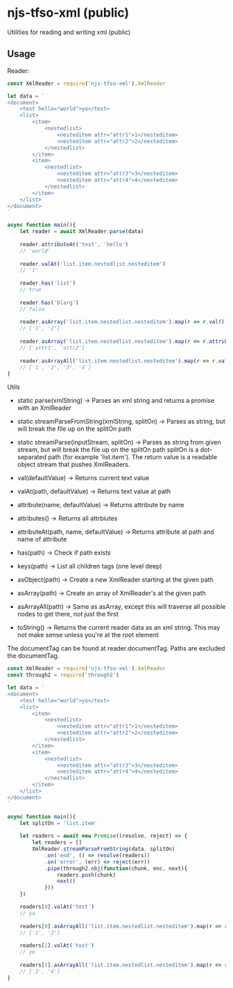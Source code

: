 # njs-tfso-xml (public)

Utilities for reading and writing xml (public)

## Usage

Reader:

````js
const XmlReader = require('njs-tfso-xml').XmlReader

let data = `
<document>
    <test hello="world">yo</test>
    <list>
        <item>
            <nestedlist>
                <nesteditem attr="attr1">1</nesteditem>
                <nesteditem attr="attr2">2</nesteditem>
            </nestedlist>
        </item>
        <item>
            <nestedlist>
                <nesteditem attr="attr3">3</nesteditem>
                <nesteditem attr="attr4">4</nesteditem>
            </nestedlist>
        </item>
    </list>
</document>
`

async function main(){
    let reader = await XmlReader.parse(data)
    
    reader.attributeAt('test', 'hello')
    // 'world'
    
    reader.valAt('list.item.nestedlist.nesteditem')
    // '1'
    
    reader.has('list')
    // true
    
    reader.has('blarg')
    // false
    
    reader.asArray('list.item.nestedlist.nesteditem').map(r => r.val())
    // ['1', '2']
    
    reader.asArray('list.item.nestedlist.nesteditem').map(r => r.attribute('attr'))
    // ['attr1', 'attr2']
    
    reader.asArrayAll('list.item.nestedlist.nesteditem').map(r => r.val())
    // ['1', '2', '3', '4']
}
````

Utils

* static parse(xmlString) -> Parses an xml string and returns a promise with an XmlReader
* static streamParseFromString(xmlString, splitOn) -> Parses as string, but will break the file up on the splitOn path
* static streamParse(inputStream, splitOn) -> Parses as string from given stream, but will break the file up on the splitOn path
  splitOn is a dot-separated path (for example 'list.item').
  The return value is a readable object stream that pushes XmlReaders.

* val(defaultValue) -> Returns current text value
* valAt(path, defaultValue) -> Returns text value at path
* attribute(name, defaultValue) -> Returns attribute by name
* attributes() -> Returns all attrbiutes
* attributeAt(path, name, defaultValue) -> Returns attribute at path and name of attribute
* has(path) -> Check if path exists
* keys(path) -> List all children tags (one level deep)
* asObject(path) -> Create a new XmlReader starting at the given path
* asArray(path) -> Create an array of XmlReader's at the given path
* asArrayAll(path) -> Same as asArray, except this will traverse all possible nodes to get there, not just the first
* toString() -> Returns the current reader data as an xml string. This may not make sense unless you're at the root element

The documentTag can be found at reader.documentTag. Paths are excluded the documentTag.

````js
const XmlReader = require('njs-tfso-xml').XmlReader
const through2 = require('through2')

let data = `
<document>
    <test hello="world">yo</test>
    <list>
        <item>
            <nestedlist>
                <nesteditem attr="attr1">1</nesteditem>
                <nesteditem attr="attr2">2</nesteditem>
            </nestedlist>
        </item>
        <item>
            <nestedlist>
                <nesteditem attr="attr3">3</nesteditem>
                <nesteditem attr="attr4">4</nesteditem>
            </nestedlist>
        </item>
    </list>
</document>
`

async function main(){
    let splitOn = 'list.item'
    
    let readers = await new Promise((resolve, reject) => {
        let readers = []
        XmlReader.streamParseFromString(data, splitOn)
            .on('end', () => resolve(readers))
            .on('error', (err) => reject(err))
            .pipe(through2.obj(function(chunk, enc, next){
                readers.push(chunk)
                next()
            }))
    })

    readers[0].valAt('test') 
    // yo
    
    readers[0].asArrayAll('list.item.nestedlist.nesteditem').map(r => r.val())
    // ['1', '2']
    
    readers[1].valAt('test')
    // yo
    
    readers[1].asArrayAll('list.item.nestedlist.nesteditem').map(r => r.val())
    // ['3', '4']
}
````